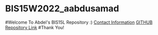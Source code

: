 # BIS15W2022_aabdusamad
#Welcome To Abdel's BIS15L Repository :) 
[Contact Information](mailto:aabdusamad@ucdavis.edu)
[GITHUB Repository Link](https://github.com/SAMADPDX/BIS15W2022_aabdusamad)
#Thank You! 
